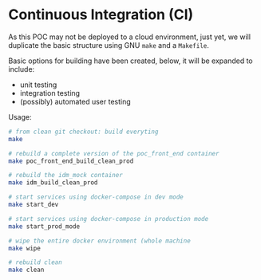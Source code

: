 # Continuous Integration (CI)

As this POC may not be deployed to a cloud environment, just yet,
we will duplicate the basic structure using GNU `make` and a
`Makefile`.

Basic options for building have been created, below, it will be
expanded to include:

- unit testing
- integration testing
- (possibly) automated user testing


Usage:
```sh
# from clean git checkout: build everyting
make

# rebuild a complete version of the poc_front_end container
make poc_front_end_build_clean_prod

# rebuild the idm_mock container
make idm_build_clean_prod

# start services using docker-compose in dev mode
make start_dev

# start services using docker-compose in production mode
make start_prod_mode

# wipe the entire docker environment (whole machine
make wipe

# rebuild clean
make clean
```
